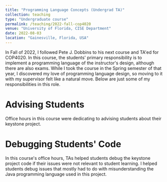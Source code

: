 ```yaml
---
title: "Programming Language Concepts (Undergrad TA)"
collection: teaching
type: "Undergraduate course"
permalink: /teaching/2022-fall-cop4020
venue: "University of Florida, CISE Department"
date: 2022-08-03
location: "Gainesville, Florida, USA"
---
```


In Fall of 2022, I followed Pete J. Dobbins to his next course and TA'ed for COP4020.
In this course, the students' primary responsibility is to implement a programming language of the instructor's design, although there are also exams.
While I took the course in the Spring semester of that year, I discovered my love of programming language design, so moving to it with my supervisor felt like a natural move.
Below are just some of my responsibilities in this role.

Advising Students
======
Office hours in this course were dedicating to advising students about their keystone project.

Debugging Students' Code
======
In this course's office hours, TAs helped students debug the keystone project code if their issues were not relevant to student learning.
I helped students debug issues that mostly had to do with misunderstanding the Java programming language used in this project.
